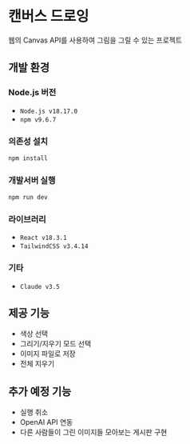 # 캔버스 드로잉

웹의 Canvas API를 사용하여 그림을 그릴 수 있는 프로젝트

## 개발 환경

### Node.js 버전

- `Node.js v18.17.0`
- `npm v9.6.7`

### 의존성 설치

```bash
npm install
```

### 개발서버 실행

```bash
npm run dev
```

### 라이브러리

- `React v18.3.1`
- `TailwindCSS v3.4.14`

### 기타

- `Claude v3.5`

## 제공 기능

- 색상 선택
- 그리기/지우기 모드 선택
- 이미지 파일로 저장
- 전체 지우기

## 추가 예정 기능

- 실행 취소
- OpenAI API 연동
- 다른 사람들이 그린 이미지들 모아보는 게시판 구현
